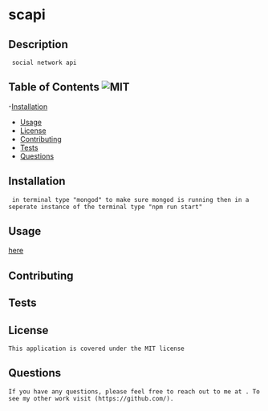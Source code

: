 # scapi

## Description
     social network api
        
## Table of Contents ![MIT](https://img.shields.io/badge/License-MIT-yellow.svg)
   -[Installation](#installation)
   - [Usage](#usage)
   - [License](#license)
   - [Contributing](#contributing)
   - [Tests](#tests)
   - [Questions](#questions) 
        
## Installation
     in terminal type "mongod" to make sure mongod is running then in a seperate instance of the terminal type "npm run start"
        
## Usage

 [here](https://drive.google.com/file/d/1pyyYbjzL2LxBov6Am9ZGgEOfxxd_e2o0/view)
        
## Contributing
    
        
## Tests
    
    
## License
    This application is covered under the MIT license
        
## Questions
    If you have any questions, please feel free to reach out to me at . To see my other work visit (https://github.com/).